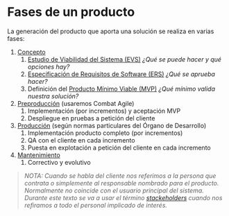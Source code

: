 # Fases de un producto

La generación del producto que aporta una solución se realiza en varias fases:
1. [Concepto](/dgp/fases/concepto/intro-concepto)
   1. [Estudio de Viabilidad del Sistema (EVS)](/dgp/fases/concepto/evs) _¿Qué se puede hacer y qué opciones hay?_
   1. [Especificación de Requisitos de Software (ERS)](/dgp/fases/concepto/ers) _¿Qué se aprueba hacer?_
   1. Definición del [Producto Mínimo Viable (MVP)](/dgp/fases/concepto/mvp) _¿Qué mínimo valida nuestra solución?_
1. [Preproducción](/dgp/fases/preproduccion) (usaremos Combat Agile)
   1. Implementación (por incrementos) y aceptación MVP
   1. Despliegue en pruebas a petición del cliente
1. [Producción](/dgp/fases/produccion-y-manto) (según normas particulares del Órgano de Desarrollo)
   1. Implementación producto completo (por incrementos)
   1. QA con el cliente en cada incremento
   1. Puesta en explotación a petición del cliente en cada incremento
1. [Mantenimiento](/dgp/fases/mantenimiento-y-manto)
   1. Correctivo y evolutivo
> _NOTA: Cuando se habla del cliente nos referimos a la persona que contrata o simplemente al responsable nombrado para el producto. Normalmente no coincide con el usuario principal del sistema. Durante este texto se va a usar el término [stackeholders](https://es.wikipedia.org/wiki/Parte_interesada_(empresas)) cuando nos refiramos a todo el personal implicado de interés._